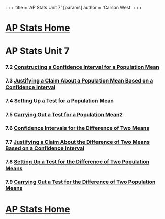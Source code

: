 +++
 title = 'AP Stats Unit 7'
[params]
	author = 'Carson West'
+++
# [AP Stats Home](./../ap-stats-home/)

# AP Stats Unit 7
### 7.2 [Constructing a Confidence Interval for a Population Mean](./../constructing-a-confidence-interval-for-a-population-mean/)
### 7.3 [Justifying a Claim About a Population Mean Based on a Confidence Interval](./../justifying-a-claim-about-a-population-mean-based-on-a-confidence-interval/)
### 7.4 [Setting Up a Test for a Population Mean](./../setting-up-a-test-for-a-population-mean/)
### 7.5 [Carrying Out a Test for a Population Mean](./../carrying-out-a-test-for-a-population-mean/)2
### 7.6 [Confidence Intervals for the Difference of Two Means](./../confidence-intervals-for-the-difference-of-two-means/)
### 7.7 [Justifying a Claim About the Difference of Two Means Based on a Confidence Interval](./../justifying-a-claim-about-the-difference-of-two-means-based-on-a-confidence-interval/)
### 7.8 [Setting Up a Test for the Difference of Two Population Means](./../setting-up-a-test-for-the-difference-of-two-population-means/)
### 7.9 [Carrying Out a Test for the Difference of Two Population Means](./../carrying-out-a-test-for-the-difference-of-two-population-means/)

# [AP Stats Home](./../ap-stats-home/)